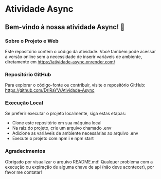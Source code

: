 # Atividade Async
## Bem-vindo à nossa atividade Async! 👋

### Sobre o Projeto e Web

Este repositório contém o código da atividade. Você também pode acessar a versão online sem a necessidade de inserir variáveis de ambiente, diretamente em https://atividade-async.onrender.com/

### Repositório GitHub

Para explorar o código-fonte ou contribuir, visite o repositório GitHub: https://github.com/DriRaYV/Atividade-Async

### Execução Local

Se preferir executar o projeto localmente, siga estas etapas:
- Clone este repositório em sua máquina local
- Na raiz do projeto, crie um arquivo chamado .env
- Adicione as variáveis de ambiente necessárias ao arquivo .env
- Execute o projeto com npm i e npm start

### Agradecimentos
Obrigado por visualizar o arquivo README.md!
Qualquer problema com a execução ou expiração de alguma chave de api (não deve acontecer), por favor me contatar!

